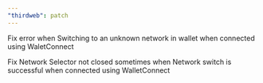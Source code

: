 ```yaml
---
"thirdweb": patch
---
```


Fix error when Switching to an unknown network in wallet when connected using WaletConnect

Fix Network Selector not closed sometimes when Network switch is successful when connected using WalletConnect